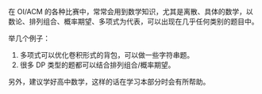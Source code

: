 在 OI/ACM 的各种比赛中，常常会用到数学知识，尤其是离散、具体的数学，以数论、排列组合、概率期望、多项式为代表，可以出现在几乎任何类别的题目中。

举几个例子：

1. 多项式可以优化卷积形式的背包，可以做一些字符串题。
2. 很多 DP 类型的题都可以结合排列组合/概率期望。

另外，建议学好高中数学，这样的话在学习本部分时会有所帮助。
